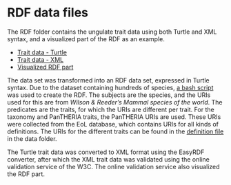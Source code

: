 # RDF data files
The RDF folder contains the ungulate trait data using both Turtle and XML syntax, and a visualized part of the RDF as an example.

- [Trait data - Turtle](ungulate_traits.ttl)
- [Trait data - XML](ungulate_traits.xml)
- [Visualized RDF part](Elaphodus_cephalophus_RDF.png)

The data set was transformed into an RDF data set, expressed in Turtle syntax. Due to the dataset containing hundreds of species,
[a bash script](trait-organismal-ungulates/script/rdfMaker.sh) was used to create the RDF. The subjects are the species, and 
the URIs used for this are from _Wilson & Reeder’s Mammal species of the world_. The predicates are the traits, for which the URIs are
different per trait. For the taxonomy and PanTHERIA traits, the PanTHERIA URIs are used. These URIs were collected from the EoL database, 
which contains URIs for all kinds of definitions. The URIs for the different traits can be found in the 
[definition file](https://github.com/naturalis/trait-organismal-ungulates/blob/master/script/rdfMaker.sh) in the data folder.

The Turtle trait data was converted to XML format using the EasyRDF converter, after which the XML trait data was validated 
using the online validation service of the W3C. The online validation service also visualized the RDF part.
